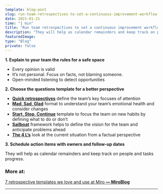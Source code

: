 ```yaml
---
template: blog-post
slug: run-team-retrospectives-to-set-a-continuous-improvement-workflow
date: 2021-01-21
time: "1 min"
title: "Run team retrospectives to set a continuous improvement workflow"
description: "They will help as calendar remainders and keep track on people and tasks progress..."
featuredImage:
type: "Blog"
private: false
---
```


**1. Explain to your team the rules for a safe space**

- Every opinion is valid
- It’s not personal. Focus on facts, not blaming someone.
- Open-minded listening to detect opportunities

**2. Choose the questions template for a better perspective**

- **[Quick retrospectives](https://miro.com/app/board/o9J_k0AC2sQ=/)** define the team’s key focuses of attention
- **[Mad, Sad, Glad](https://miro.com/app/board/o9J_kwzGOxM=/)** format to understand your team’s emotional health and consider changes
- **[Start, Stop, Continue](https://miro.com/app/board/o9J_kwz5R7A=/)** template to focus the team on new habits by defining what to do or don’t
- **[Sailboat](https://miro.com/app/board/o9J_khOmVHc=/)** framework helps to define the vision for the team and anticipate problems ahead
- **[The 4 L’s](https://miro.com/app/board/o9J_leP5Cwo=/)** look at the current situation from a factual perspective

**3. Schedule action items with owners and follow-up dates**

They will help as calendar remainders and keep track on people and tasks progress.

### More at:

[7 retrospective templates we love and use at Miro **— MiroBlog**](https://miro.com/blog/7-retrospective-templates-love-use-miro/)

---
